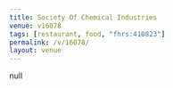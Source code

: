```yaml
---
title: Society Of Chemical Industries
venue: v16078
tags: [restaurant, food, "fhrs:410823"]
permalink: /v/16078/
layout: venue
---
```

null